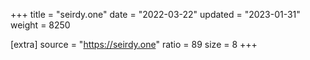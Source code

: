 +++
title = "seirdy.one"
date = "2022-03-22"
updated = "2023-01-31"
weight = 8250

[extra]
source = "https://seirdy.one"
ratio = 89
size = 8
+++
